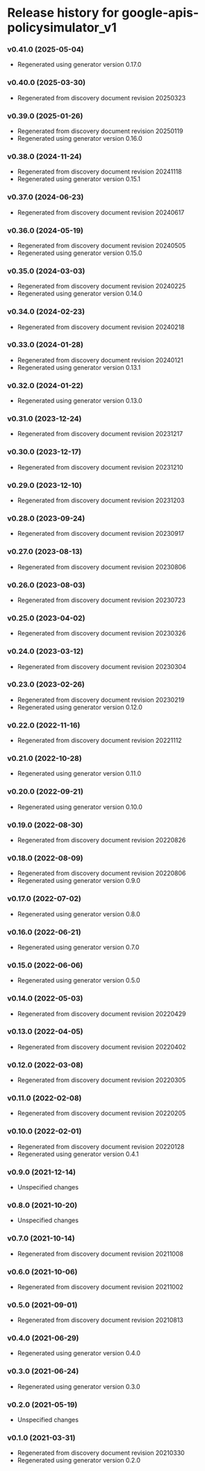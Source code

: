# Release history for google-apis-policysimulator_v1

### v0.41.0 (2025-05-04)

* Regenerated using generator version 0.17.0

### v0.40.0 (2025-03-30)

* Regenerated from discovery document revision 20250323

### v0.39.0 (2025-01-26)

* Regenerated from discovery document revision 20250119
* Regenerated using generator version 0.16.0

### v0.38.0 (2024-11-24)

* Regenerated from discovery document revision 20241118
* Regenerated using generator version 0.15.1

### v0.37.0 (2024-06-23)

* Regenerated from discovery document revision 20240617

### v0.36.0 (2024-05-19)

* Regenerated from discovery document revision 20240505
* Regenerated using generator version 0.15.0

### v0.35.0 (2024-03-03)

* Regenerated from discovery document revision 20240225
* Regenerated using generator version 0.14.0

### v0.34.0 (2024-02-23)

* Regenerated from discovery document revision 20240218

### v0.33.0 (2024-01-28)

* Regenerated from discovery document revision 20240121
* Regenerated using generator version 0.13.1

### v0.32.0 (2024-01-22)

* Regenerated using generator version 0.13.0

### v0.31.0 (2023-12-24)

* Regenerated from discovery document revision 20231217

### v0.30.0 (2023-12-17)

* Regenerated from discovery document revision 20231210

### v0.29.0 (2023-12-10)

* Regenerated from discovery document revision 20231203

### v0.28.0 (2023-09-24)

* Regenerated from discovery document revision 20230917

### v0.27.0 (2023-08-13)

* Regenerated from discovery document revision 20230806

### v0.26.0 (2023-08-03)

* Regenerated from discovery document revision 20230723

### v0.25.0 (2023-04-02)

* Regenerated from discovery document revision 20230326

### v0.24.0 (2023-03-12)

* Regenerated from discovery document revision 20230304

### v0.23.0 (2023-02-26)

* Regenerated from discovery document revision 20230219
* Regenerated using generator version 0.12.0

### v0.22.0 (2022-11-16)

* Regenerated from discovery document revision 20221112

### v0.21.0 (2022-10-28)

* Regenerated using generator version 0.11.0

### v0.20.0 (2022-09-21)

* Regenerated using generator version 0.10.0

### v0.19.0 (2022-08-30)

* Regenerated from discovery document revision 20220826

### v0.18.0 (2022-08-09)

* Regenerated from discovery document revision 20220806
* Regenerated using generator version 0.9.0

### v0.17.0 (2022-07-02)

* Regenerated using generator version 0.8.0

### v0.16.0 (2022-06-21)

* Regenerated using generator version 0.7.0

### v0.15.0 (2022-06-06)

* Regenerated using generator version 0.5.0

### v0.14.0 (2022-05-03)

* Regenerated from discovery document revision 20220429

### v0.13.0 (2022-04-05)

* Regenerated from discovery document revision 20220402

### v0.12.0 (2022-03-08)

* Regenerated from discovery document revision 20220305

### v0.11.0 (2022-02-08)

* Regenerated from discovery document revision 20220205

### v0.10.0 (2022-02-01)

* Regenerated from discovery document revision 20220128
* Regenerated using generator version 0.4.1

### v0.9.0 (2021-12-14)

* Unspecified changes

### v0.8.0 (2021-10-20)

* Unspecified changes

### v0.7.0 (2021-10-14)

* Regenerated from discovery document revision 20211008

### v0.6.0 (2021-10-06)

* Regenerated from discovery document revision 20211002

### v0.5.0 (2021-09-01)

* Regenerated from discovery document revision 20210813

### v0.4.0 (2021-06-29)

* Regenerated using generator version 0.4.0

### v0.3.0 (2021-06-24)

* Regenerated using generator version 0.3.0

### v0.2.0 (2021-05-19)

* Unspecified changes

### v0.1.0 (2021-03-31)

* Regenerated from discovery document revision 20210330
* Regenerated using generator version 0.2.0

